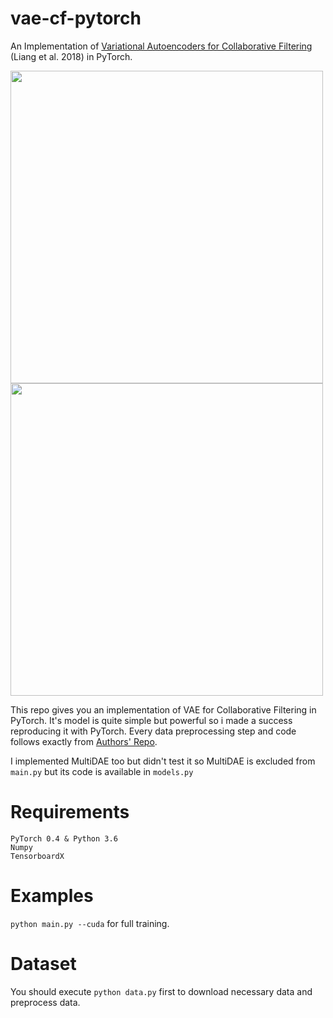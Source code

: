 # vae-cf-pytorch

An Implementation of [Variational Autoencoders for Collaborative Filtering](https://arxiv.org/abs/1802.05814) (Liang et al. 2018) in PyTorch.

<img src="https://raw.githubusercontent.com/belepi93/vae-cf-pytorch/master/pics/vae.png" width="500">
<img src="https://raw.githubusercontent.com/belepi93/vae-cf-pytorch/master/pics/result.png" width="500">

This repo gives you an implementation of VAE for Collaborative Filtering in PyTorch. It's model is quite simple but powerful so i made a success reproducing it with PyTorch. Every data preprocessing step and code follows exactly from [Authors' Repo](https://github.com/dawenl/vae_cf).

I implemented MultiDAE too but didn't test it so MultiDAE is excluded from `main.py` but its code is available in `models.py`

# Requirements

```
PyTorch 0.4 & Python 3.6
Numpy
TensorboardX
```

# Examples

`python main.py --cuda` for full training.

# Dataset

You should execute `python data.py` first to download necessary data and preprocess data.
